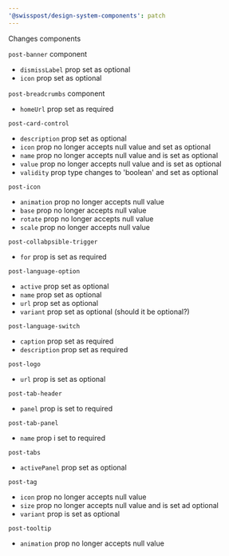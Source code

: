 ```yaml
---
'@swisspost/design-system-components': patch
---
```


Changes components

`post-banner` component

 - `dismissLabel` prop set as optional
 - `icon` prop set as optional
 

`post-breadcrumbs` component

 - `homeUrl` prop set as required

 

`post-card-control`

- `description` prop set as optional
- `icon`  prop no longer accepts null value  and set as optional
- `name` prop no longer accepts null value and is set as optional
- `value` prop no longer accepts null value and is set as optional
- `validity` prop type changes to 'boolean' and set as optional


`post-icon`

- `animation` prop no longer accepts null value
- `base` prop no longer accepts null value
- `rotate` prop no longer accepts null value
- `scale` prop no longer accepts null value

`post-collabpsible-trigger`

- `for` prop is set as required


`post-language-option`

- `active` prop set as optional
- `name` prop set as optional
- `url` prop set as optional
- `variant` prop set as optional (should it be optional?)

`post-language-switch`

- `caption` prop set as required
- `description` prop set as required

`post-logo`
- `url` prop is set as optional

`post-tab-header`
- `panel` prop is set to required

`post-tab-panel`
- `name` prop i set to required

`post-tabs`

- `activePanel` prop set as optional


`post-tag`

- `icon` prop no longer accepts null value
- `size` prop no longer accepts null value and is set ad optional
- `variant` prop is set as optional

`post-tooltip`
- `animation` prop no longer accepts null value





